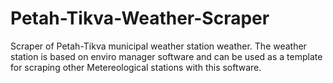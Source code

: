 # Petah-Tikva-Weather-Scraper
Scraper of Petah-Tikva municipal weather station weather.
The weather station is based on enviro manager software and can be used as a template for scraping other Metereological stations with this software.
